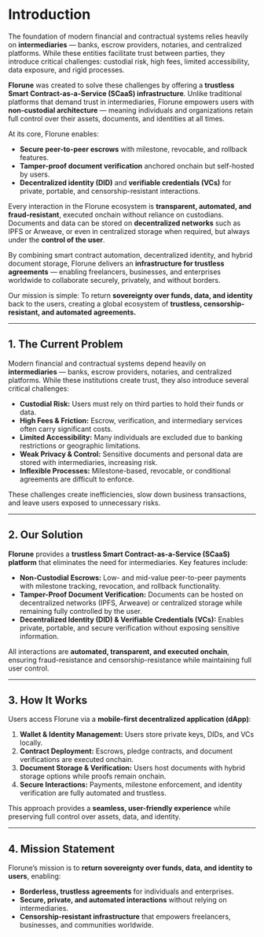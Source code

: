 # Introduction

The foundation of modern financial and contractual systems relies heavily on **intermediaries** — banks, escrow providers, notaries, and centralized platforms. While these entities facilitate trust between parties, they introduce critical challenges: custodial risk, high fees, limited accessibility, data exposure, and rigid processes.

**Florune** was created to solve these challenges by offering a **trustless Smart Contract-as-a-Service (SCaaS) infrastructure**. Unlike traditional platforms that demand trust in intermediaries, Florune empowers users with **non-custodial architecture** — meaning individuals and organizations retain full control over their assets, documents, and identities at all times.

At its core, Florune enables:

* **Secure peer-to-peer escrows** with milestone, revocable, and rollback features.
* **Tamper-proof document verification** anchored onchain but self-hosted by users.
* **Decentralized identity (DID)** and **verifiable credentials (VCs)** for private, portable, and censorship-resistant interactions.

Every interaction in the Florune ecosystem is **transparent, automated, and fraud-resistant**, executed onchain without reliance on custodians. Documents and data can be stored on **decentralized networks** such as IPFS or Arweave, or even in centralized storage when required, but always under the **control of the user**.

By combining smart contract automation, decentralized identity, and hybrid document storage, Florune delivers an **infrastructure for trustless agreements** — enabling freelancers, businesses, and enterprises worldwide to collaborate securely, privately, and without borders.

Our mission is simple: To return **sovereignty over funds, data, and identity** back to the users, creating a global ecosystem of **trustless, censorship-resistant, and automated agreements.**

---

## 1. The Current Problem

Modern financial and contractual systems depend heavily on **intermediaries** — banks, escrow providers, notaries, and centralized platforms. While these institutions create trust, they also introduce several critical challenges:

* **Custodial Risk:** Users must rely on third parties to hold their funds or data.
* **High Fees & Friction:** Escrow, verification, and intermediary services often carry significant costs.
* **Limited Accessibility:** Many individuals are excluded due to banking restrictions or geographic limitations.
* **Weak Privacy & Control:** Sensitive documents and personal data are stored with intermediaries, increasing risk.
* **Inflexible Processes:** Milestone-based, revocable, or conditional agreements are difficult to enforce.

These challenges create inefficiencies, slow down business transactions, and leave users exposed to unnecessary risks.

---

## 2. Our Solution

**Florune** provides a **trustless Smart Contract-as-a-Service (SCaaS) platform** that eliminates the need for intermediaries. Key features include:

* **Non-Custodial Escrows:** Low- and mid-value peer-to-peer payments with milestone tracking, revocation, and rollback functionality.
* **Tamper-Proof Document Verification:** Documents can be hosted on decentralized networks (IPFS, Arweave) or centralized storage while remaining fully controlled by the user.
* **Decentralized Identity (DID) & Verifiable Credentials (VCs):** Enables private, portable, and secure verification without exposing sensitive information.

All interactions are **automated, transparent, and executed onchain**, ensuring fraud-resistance and censorship-resistance while maintaining full user control.

---

## 3. How It Works

Users access Florune via a **mobile-first decentralized application (dApp)**:

1. **Wallet & Identity Management:** Users store private keys, DIDs, and VCs locally.
2. **Contract Deployment:** Escrows, pledge contracts, and document verifications are executed onchain.
3. **Document Storage & Verification:** Users host documents with hybrid storage options while proofs remain onchain.
4. **Secure Interactions:** Payments, milestone enforcement, and identity verification are fully automated and trustless.

This approach provides a **seamless, user-friendly experience** while preserving full control over assets, data, and identity.

---

## 4. Mission Statement

Florune’s mission is to **return sovereignty over funds, data, and identity to users**, enabling:

* **Borderless, trustless agreements** for individuals and enterprises.
* **Secure, private, and automated interactions** without relying on intermediaries.
* **Censorship-resistant infrastructure** that empowers freelancers, businesses, and communities worldwide.

